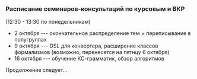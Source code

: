 
### Расписание семинаров-консультаций по курсовым и ВКР 

(12:30 - 13:30 по понедельникам)
- 2 октября --- окончательное распределение тем + переписывание в полугруппах
- 9 октября --- DSL для конвертера, расширение классов формализмов (возможно, перенесется на пятнцу 6 октября)
- 16 октября --- обучение КС-грамматик, обзор алгоритмов

Продолжение следует...
